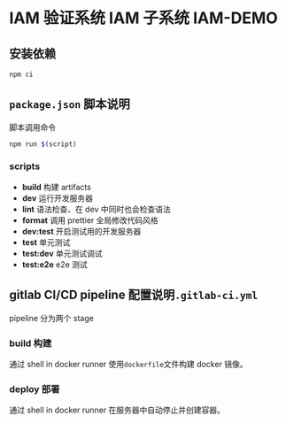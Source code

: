 # IAM 验证系统 IAM 子系统 IAM-DEMO

## 安装依赖

```bash
npm ci
```

## `package.json` 脚本说明

脚本调用命令

```bash
npm run $(script)
```

### scripts

-   **build** 构建 artifacts
-   **dev** 运行开发服务器
-   **lint** 语法检查、在 dev 中同时也会检查语法
-   **format** 调用 prettier 全局修改代码风格
-   **dev:test** 开启测试用的开发服务器
-   **test** 单元测试
-   **test:dev** 单元测试调试
-   **test:e2e** e2e 测试

## gitlab CI/CD pipeline 配置说明`.gitlab-ci.yml`

pipeline 分为两个 stage

### build 构建

通过 shell in docker runner 使用`dockerfile`文件构建 docker 镜像。

### deploy 部署

通过 shell in docker runner 在服务器中自动停止并创建容器。

